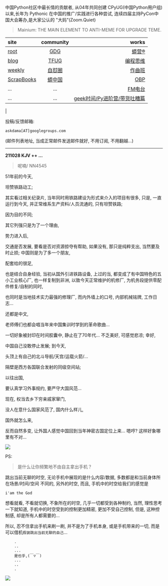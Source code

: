 中国Python社区中最长情的贡献者, 从04年共同创建 CPyUG(中国Python用户组)以来,长年为 Pythonic 在中国的推广/实践进行各种尝试, 连续四届主持PyCon中国大会筹办,是大家公认的 "大妈"(Zoom.Quiet)

> Mainium: THE MAIN ELEMENT TO ANTI-MEME FOR UPGRADE TEME.

| site | community | works |
| :-----| :----: | ----: |
| [root](http://zoomquiet.io/) | [GDG](https://blog.zhgdg.org/) | [蟒营®](https://doc.101.camp/) |
| [blog](https://blog.zoomquiet.io/pages/zoomquiet.html) | [TFUG](http://zh.tfug.world/) | [编程思维](https://py.101.camp/) |
| [weekly](http://weekly.pychina.org/) | [自怼圈](https://du.101.camp/) | [作曲班](https://mu.101.camp/) |
| [ScrapBooks](https://zoomquiet.io/collection.html) | [蟒中国](https://pychina.org/) | [OBP](https://zoomquiet.io/obp/index.html) |
| ... | ... | [FM电台](https://fm.101.camp/) |
| ... | ... | [geek时间/Py进阶营/带货吐糟篇](https://fm.101.camp/2020/geek2py-dama.html) 
 |


投稿/反馈邮箱:

    askdama[AT]googlegroups.com

(邮件列表地址, 
当成正常邮件发送邮件就好, 不用订阅, 不用翻越...)


---------------------------------------------------
**211028 KJV ++ ...**

> 呢喃/ NN4545



51年前的今天,

坦赞铁路动工;

其实看过相关纪录片,
当年同时用铁路建设为形式来介入的项目有很多,
只是,
一直运行到今天,
并正常维系生产资料/人员流通的,
只有坦赞铁路;

因为目的不同;

其它列强只是为了一个理由,

势力进入后,

交通是否发展,
要看是否对资源掠夺有帮助,
如果没有,
那只是纯粹支出,
当然要及时止损;
中国则是为了多一个朋友,

配套给的很足,

也是结合自身经验,
当初从国外引进铁路设备,
上过的当,
都变成了有中国特色的五小工业核心厂,
也一样复制到非洲,
以致今天正常维护的机修厂,
为机务段提供零配件修复/自制的同时,

也同时是当地技术实力最强的修理厂,
而内外墙上的口号,
内部机械铭牌,
工作日志...

还都是中文,

老师傅们也都会唱当年来中国集训时学到的革命歌曲...

一切好象被封印在时间胶囊中,
静止在了70年代...
不乏美好,
可感觉悲凉;
幸好,

中国自己没敢停止发展;
到今天,

头顶上有自己的北斗导航/天宫/运载火箭/...

隔壁是西方各国联合发射的同级空间站;

以往出国,

要认真学习外事规约,
要严守大国风范...

现在,
权当去乡下穷亲戚家窜门,

没人在意什么国家风范了,
国内什么样儿,

国外就怎么来,

反而自然多变,
让外国人感觉中国回到当年神密古国定位上来...
嗯哼?
这样好象哪里有不对...​






![](https://ipic.zoomquiet.top/2021-10-26-zq42-today-card-2110.028.jpeg)



PS:
> 是什么让你频繁地不由自主拿出手机？

跳出当前无聊的时空,
无论手机中展现的是什么内容/数据,
多数都是和当前身体所在场景/时间/空间 不同的,
另外的时空,
而且, 手机中的时空给我们的感觉是

    i'am the God

想看就看, 不看就切换,
不象所在的时空, 几乎一切都受到各种制约,
当然,
理性思考一下就知道,
手机中的时空受到的控制更加精密, 更加不受自己控制,
但是, 这种控制感,
却是所有人都需要的...

所以, 
忍不住拿出手机来刷一刷,
并不是为了手机本身, 或是手机带来的一切,
而是可以借机`假装跳出当前无聊的自己`...



```
    .
    ..
    ...
    是也乎,(￣▽￣)
    ...
    ..
    .
```


![](http://ydlj.zoomquiet.top/ipic/2021-07-10-210701DU21-zip.jpg)

